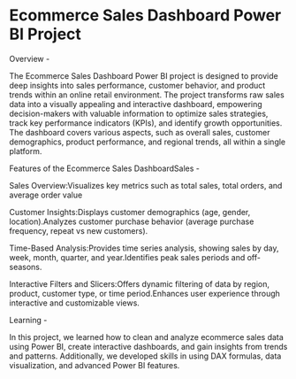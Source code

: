 # Ecommerce Sales Dashboard Power BI Project 

Overview -

The Ecommerce Sales Dashboard Power BI project is designed to provide deep insights into sales performance, customer behavior, and product trends within an online retail environment. The project transforms raw sales data into a visually appealing and interactive dashboard, empowering decision-makers with valuable information to optimize sales strategies, track key performance indicators (KPIs), and identify growth opportunities. The dashboard covers various aspects, such as overall sales, customer demographics, product performance, and regional trends, all within a single platform.

Features of the Ecommerce Sales DashboardSales -

Sales Overview:Visualizes key metrics such as total sales, total orders, and average order value

Customer Insights:Displays customer demographics (age, gender, location).Analyzes customer purchase behavior (average purchase frequency, repeat vs new customers).

Time-Based Analysis:Provides time series analysis, showing sales by day, week, month, quarter, and year.Identifies peak sales periods and off-seasons.

Interactive Filters and Slicers:Offers dynamic filtering of data by region, product, customer type, or time period.Enhances user experience through interactive and customizable views.

Learning -

In this project, we learned how to clean and analyze ecommerce sales data using Power BI, create interactive dashboards, and gain insights from trends and patterns. Additionally, we developed skills in using DAX formulas, data visualization, and advanced Power BI features.
